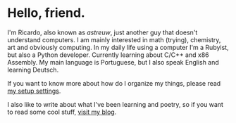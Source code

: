 # Hello, friend.

I'm Ricardo, also known as *astreuw*, just another guy that doesn't understand computers. I am mainly interested in math (trying), chemistry, art and obviously computing. In my daily life using a computer I'm a Rubyist, but also a Python developer. Currently learning about C/C++ and x86 Assembly. My main language is Portuguese, but I also speak English and learning Deutsch.

If you want to know more about how do I organize my things, please read [my setup settings](https://github.com/astreuw/astreuw/blob/main/setup.md).

I also like to write about what I've been learning and poetry, so if you want to read some cool stuff, [visit my blog](https://astreuw.github.io).
